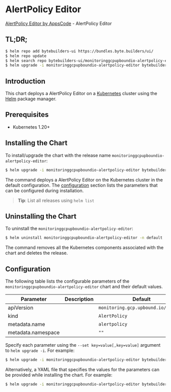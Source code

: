 # AlertPolicy Editor

[AlertPolicy Editor by AppsCode](https://byte.builders) - AlertPolicy Editor

## TL;DR;

```bash
$ helm repo add bytebuilders-ui https://bundles.byte.builders/ui/
$ helm repo update
$ helm search repo bytebuilders-ui/monitoringgcpupboundio-alertpolicy-editor --version=v0.4.18
$ helm upgrade -i monitoringgcpupboundio-alertpolicy-editor bytebuilders-ui/monitoringgcpupboundio-alertpolicy-editor -n default --create-namespace --version=v0.4.18
```

## Introduction

This chart deploys a AlertPolicy Editor on a [Kubernetes](http://kubernetes.io) cluster using the [Helm](https://helm.sh) package manager.

## Prerequisites

- Kubernetes 1.20+

## Installing the Chart

To install/upgrade the chart with the release name `monitoringgcpupboundio-alertpolicy-editor`:

```bash
$ helm upgrade -i monitoringgcpupboundio-alertpolicy-editor bytebuilders-ui/monitoringgcpupboundio-alertpolicy-editor -n default --create-namespace --version=v0.4.18
```

The command deploys a AlertPolicy Editor on the Kubernetes cluster in the default configuration. The [configuration](#configuration) section lists the parameters that can be configured during installation.

> **Tip**: List all releases using `helm list`

## Uninstalling the Chart

To uninstall the `monitoringgcpupboundio-alertpolicy-editor`:

```bash
$ helm uninstall monitoringgcpupboundio-alertpolicy-editor -n default
```

The command removes all the Kubernetes components associated with the chart and deletes the release.

## Configuration

The following table lists the configurable parameters of the `monitoringgcpupboundio-alertpolicy-editor` chart and their default values.

|     Parameter      | Description |                    Default                     |
|--------------------|-------------|------------------------------------------------|
| apiVersion         |             | <code>monitoring.gcp.upbound.io/v1beta1</code> |
| kind               |             | <code>AlertPolicy</code>                       |
| metadata.name      |             | <code>alertpolicy</code>                       |
| metadata.namespace |             | <code>""</code>                                |


Specify each parameter using the `--set key=value[,key=value]` argument to `helm upgrade -i`. For example:

```bash
$ helm upgrade -i monitoringgcpupboundio-alertpolicy-editor bytebuilders-ui/monitoringgcpupboundio-alertpolicy-editor -n default --create-namespace --version=v0.4.18 --set apiVersion=monitoring.gcp.upbound.io/v1beta1
```

Alternatively, a YAML file that specifies the values for the parameters can be provided while
installing the chart. For example:

```bash
$ helm upgrade -i monitoringgcpupboundio-alertpolicy-editor bytebuilders-ui/monitoringgcpupboundio-alertpolicy-editor -n default --create-namespace --version=v0.4.18 --values values.yaml
```

